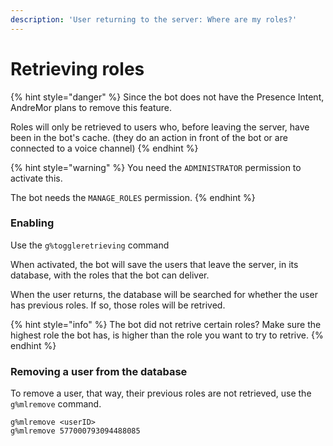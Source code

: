 ```yaml
---
description: 'User returning to the server: Where are my roles?'
---
```


# Retrieving roles

{% hint style="danger" %}
Since the bot does not have the Presence Intent, AndreMor plans to remove this feature.

Roles will only be retrieved to users who, before leaving the server, have been in the bot's cache. \(they do an action in front of the bot or are connected to a voice channel\)
{% endhint %}

{% hint style="warning" %}
You need the `ADMINISTRATOR` permission to activate this.

The bot needs the `MANAGE_ROLES` permission.
{% endhint %}

### Enabling

Use the `g%toggleretrieving` command

When activated, the bot will save the users that leave the server, in its database, with the roles that the bot can deliver.

When the user returns, the database will be searched for whether the user has previous roles. If so, those roles will be retrived.

{% hint style="info" %}
The bot did not retrive certain roles? Make sure the highest role the bot has, is higher than the role you want to try to retrive.
{% endhint %}

### Removing a user from the database

To remove a user, that way, their previous roles are not retrieved, use the `g%mlremove` command.

```text
g%mlremove <userID>
g%mlremove 577000793094488085
```

